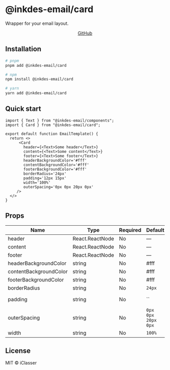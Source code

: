 # @inkdes-email/card

Wrapper for your email layout.

<div style='text-align:center'>
  <a href='https://github.com/iClasser/inkdes-email-comps'>GitHub<a>
  </hr>
</div>

## Installation

```bash
# pnpm
pnpm add @inkdes-email/card

# npm
npm install @inkdes-email/card

# yarn
yarn add @inkdes-email/card
```

## Quick start

```tsx
import { Text } from "@inkdes-email/components";
import { Card } from "@inkdes-email/card";

export default function EmailTemplate() {
  return <>
      <Card 
        header={<Text>Some header</Text>}
        content={<Text>Some content</Text>}
        footer={<Text>Some footer</Text>}
        headerBackgroundColor='#fff'
        contentBackgroundColor='#fff'
        footerBackgroundColor='#fff'
        borderRadius='24px' 
        padding='12px 15px'
        width='100%'
        outerSpacing='0px 0px 20px 0px' 
     />
  </>
}
```

## Props

| Name     | Type            | Required | Default | Description |
| -------- | --------------- | -------- | ------- | ----------- |
| header | React.ReactNode | No      | —       |  |
| content | React.ReactNode | No      | —       |  |
| footer | React.ReactNode | No      | —       |  |
| headerBackgroundColor | string | No | #fff | — |
| contentBackgroundColor | string | No | #fff | — |
| footerBackgroundColor | string | No | #fff | — |
| borderRadius | string | No | `24px` | — |
| padding | string | No | `` | inner padding |
| outerSpacing | string | No | `0px 0px 20px 0px` | outside spacing |
| width | string | No | `100%` |  |

## License

MIT © iClasser
